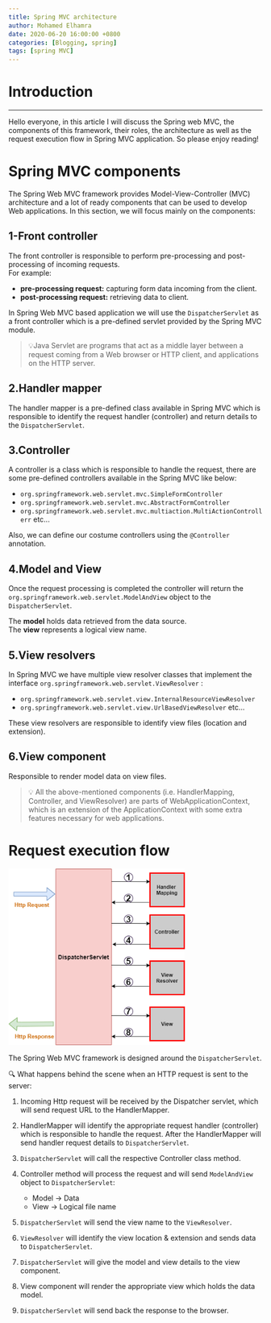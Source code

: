 ```yaml
---
title: Spring MVC architecture
author: Mohamed Elhamra
date: 2020-06-20 16:00:00 +0800
categories: [Blogging, spring]
tags: [spring MVC]
---
```


# Introduction 

--------------------------------------

Hello everyone, in this article I will discuss the Spring web MVC, the components of this framework, their roles, the architecture as well as the request execution flow in Spring MVC application.
So please enjoy reading!

# Spring MVC components

The Spring Web MVC framework provides Model-View-Controller (MVC) architecture and a lot of ready components that can be used to develop Web applications.
In this section, we will focus mainly on the components:

## 1-Front controller

The front controller is responsible to perform pre-processing and post-processing of incoming requests.<br />
For example: <br />
* **pre-processing request:** capturing form data incoming from the client.
* **post-processing request:** retrieving data to client.<br />

In Spring Web  MVC based application we will use the `DispatcherServlet` as a front controller which is a pre-defined servlet provided by the Spring MVC module. <br />

>💡Java Servlet are programs that act as a middle layer between a request coming from a Web browser or HTTP client, and applications on the HTTP server.

## 2.Handler mapper

The handler mapper is a pre-defined class available in Spring MVC which is responsible to identify the request handler (controller) and return details to the `DispatcherServlet`.

## 3.Controller
A controller is a class  which is responsible to handle the request, there are some pre-defined controllers available in the Spring MVC like below: <br />
* `org.springframework.web.servlet.mvc.SimpleFormController`
* `org.springframework.web.servlet.mvc.AbstractFormController`
* `org.springframework.web.servlet.mvc.multiaction.MultiActionControllerr` etc...<br />

Also, we can define our costume controllers using the `@Controller` annotation.

## 4.Model and View

Once the request processing is completed the controller will return the `org.springframework.web.servlet.ModelAndView` object to the `DispatcherServlet`.<br />

The **model** holds data retrieved from the data source. <br />
The **view** represents a logical view name.

## 5.View resolvers

In Spring MVC we have multiple view resolver classes that implement the interface `org.springframework.web.servlet.ViewResolver` :<br />
* `org.springframework.web.servlet.view.InternalResourceViewResolver`
* `org.springframework.web.servlet.view.UrlBasedViewResolver` etc...<br />

These view resolvers are responsible to identify view files (location and extension).

## 6.View component

Responsible to render model data on view files.<br />

>💡 All the above-mentioned components (i.e. HandlerMapping, Controller, and ViewResolver) are parts of WebApplicationContext, which is an extension of the ApplicationContext with some extra features necessary for web applications.


# Request execution flow

<img src="/assets/img/sample/request-execution-flow.png" alt="drawing" width="350" height="350"/>

The Spring Web MVC framework is designed around the `DispatcherServlet`.

🔍 What happens behind the scene when an HTTP request is sent to the server: <br />

1. Incoming Http request will be received by the Dispatcher servlet, which will send request URL to the HandlerMapper.<br />

2. HandlerMapper will identify the appropriate request handler (controller) which is responsible to handle the request. After the HandlerMapper will send handler request details to `DispatcherServlet`. <br />

3. `DispatcherServlet` will call the respective Controller class method.<br />

4. Controller method will process the request and will send `ModelAndView` object to `DispatcherServlet`:
   * Model &#8594; Data
   * View  &#8594; Logical file name

5. `DispatcherServlet` will send the view name to the `ViewResolver`. <br />

6. `ViewResolver` will identify the view location & extension and sends data to `DispatcherServlet`.<br />

7. `DispatcherServlet` will give the model and view details to the view component.<br />

8. View component will render the appropriate view which holds the data model.<br />

9. `DispatcherServlet` will send back the response to the browser.<br />
  
  
  



















